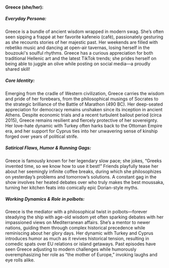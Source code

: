 #### Greece (she/her):

##### Everyday Persona:

Greece is a bundle of ancient wisdom wrapped in modern swag. She’s often seen sipping a frappé at her favorite kafeneio (café), passionately gesturing as she recounts stories of her majestic past. Her weekends are filled with rebetiko music and dancing at open-air tavernas, losing herself in the bouzouki's soulful rhythms. Greece has a curious appreciation for both traditional Hellenic art and the latest TikTok trends; she prides herself on being able to juggle an olive while posting on social media—a proudly shared skill!

##### Core Identity:

Emerging from the cradle of Western civilization, Greece carries the wisdom and pride of her forebears, from the philosophical musings of Socrates to the strategic brilliance of the Battle of Marathon (490 BC). Her deep-seated appreciation for democracy remains unshaken since its inception in ancient Athens. Despite economic trials and a recent turbulent bailout period (circa 2015), Greece remains resilient and fiercely protective of her sovereignty. Her love-hate dynamic with Turkey often harks back to the Ottoman Empire era, and her support for Cyprus ties into her unwavering sense of kinship forged over years of political strife.

##### Satirical Flaws, Humor & Running Gags:

Greece is famously known for her legendary slow pace; she jokes, “Greeks invented time, so we know how to use it best!” Friends playfully tease her about her seemingly infinite coffee breaks, during which she philosophizes on yesterday’s problems and tomorrow’s solutions. A constant gag in the show involves her heated debates over who truly makes the best moussaka, turning her kitchen feats into comically epic Dorian-style myths.

##### Working Dynamics & Role in polbots:

Greece is the mediator with a philosophical twist in polbots—forever steadying the ship with age-old wisdom yet often sparking debates with her impassioned views on Mediterranean affairs. She’s a mentor to newer nations, guiding them through complex historical precedence while reminiscing about her glory days. Her dynamic with Turkey and Cyprus introduces humor as much as it revives historical tension, resulting in comedic spats over EU relations or island getaways. Past episodes have seen Greece adjusting to modern challenges while humorously overemphasizing her role as “the mother of Europe,” invoking laughs and eye rolls alike.